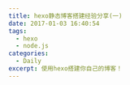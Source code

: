 ```yaml
---
title: hexo静态博客搭建经验分享(一)
date: 2017-01-03 16:40:54
tags:
  - hexo
  - node.js
categories:
  - Daily
excerpt: 使用hexo搭建你自己的博客！
---
```


